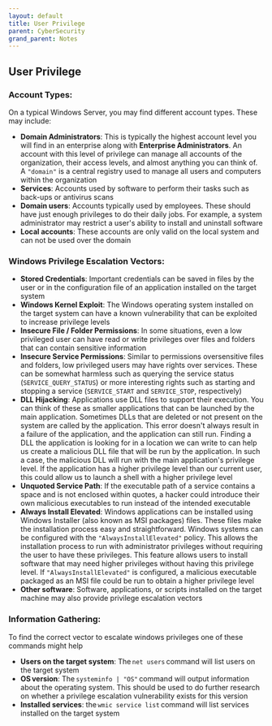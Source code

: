 ```yaml
---
layout: default
title: User Privilege
parent: CyberSecurity
grand_parent: Notes
---
```


## User Privilege

### Account Types:

On a typical Windows Server, you may find different account types. These may include:

- **Domain Administrators**: This is typically the highest account level you will find in an enterprise along with **Enterprise Administrators**. An account with this level of privilege can manage all accounts of the organization, their access levels, and almost anything you can think of. A `"domain"` is a central registry used to manage all users and computers within the organization
- **Services**: Accounts used by software to perform their tasks such as back-ups or antivirus scans
- **Domain users**: Accounts typically used by employees. These should have just enough privileges to do their daily jobs. For example, a system administrator may restrict a user's ability to install and uninstall software
- **Local accounts**: These accounts are only valid on the local system and can not be used over the domain

### Windows Privilege Escalation Vectors:

- **Stored Credentials**: Important credentials can be saved in files by the user or in the configuration file of an application installed on the target system
- **Windows Kernel Exploit**: The Windows operating system installed on the target system can have a known vulnerability that can be exploited to increase privilege levels
- **Insecure File / Folder Permissions**: In some situations, even a low privileged user can have read or write privileges over files and folders that can contain sensitive information
- **Insecure Service Permissions**: Similar to permissions oversensitive files and folders, low privileged users may have rights over services. These can be somewhat harmless such as querying the service status (`SERVICE_QUERY_STATUS`) or more interesting rights such as starting and stopping a service (`SERVICE_START` and `SERVICE_STOP`, respectively)
- **DLL Hijacking**: Applications use DLL files to support their execution. You can think of these as smaller applications that can be launched by the main application. Sometimes DLLs that are deleted or not present on the system are called by the application. This error doesn't always result in a failure of the application, and the application can still run. Finding a DLL the application is looking for in a location we can write to can help us create a malicious DLL file that will be run by the application. In such a case, the malicious DLL will run with the main application's privilege level. If the application has a higher privilege level than our current user, this could allow us to launch a shell with a higher privilege level
- **Unquoted Service Path**: If the executable path of a service contains a space and is not enclosed within quotes, a hacker could introduce their own malicious executables to run instead of the intended executable
- **Always Install Elevated**: Windows applications can be installed using Windows Installer (also known as MSI packages) files. These files make the installation process easy and straightforward. Windows systems can be configured with the `"AlwaysInstallElevated"` policy. This allows the installation process to run with administrator privileges without requiring the user to have these privileges. This feature allows users to install software that may need higher privileges without having this privilege level. If `"AlwaysInstallElevated"` is configured, a malicious executable packaged as an MSI file could be run to obtain a higher privilege level 
- **Other software**: Software, applications, or scripts installed on the target machine may also provide privilege escalation vectors 

### Information Gathering:

To find the correct vector to escalate windows privileges one of these commands might help

- **Users on the target system**: The `net users` command will list users on the target system
- **OS version**: The `systeminfo | "OS"` command will output information about the operating system. This should be used to do further research on whether a privilege escalation vulnerability exists for this version
- **Installed services**: the `wmic service list` command will list services installed on the target system
